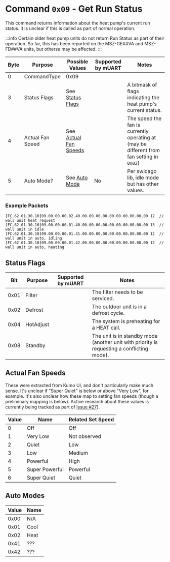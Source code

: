 # Command `0x09` - Get Run Status


This command returns information about the heat pump's current run status. It is unclear if this is called as part of 
normal operation.

:::info
Certain older heat pump units do not return Run Status as part of their operation. So far, this has been reported on
the MSZ-GE##VA and MSZ-FD##VA units, but otherse may be affected.
:::

| Byte | Purpose          | Possible Values                             | Supported by mUART | Notes                                                                                     |
|------|------------------|---------------------------------------------|--------------------|-------------------------------------------------------------------------------------------|
| 0    | CommandType      | 0x09                                        |                    |
| 3    | Status Flags     | See [Status Flags](#status-flags)           |                    | A bitmask of flags indicating the heat pump's current status.                             |
| 4    | Actual Fan Speed | See [Actual Fan Speeds](#actual-fan-speeds) |                    | The speed the fan is currently operating at (may be different from fan setting in `0x02`) |
| 5    | Auto Mode?       | See [Auto Mode](#auto-modes)                | No                 | Per swicago lib, idle mode but has other values.                                          |

### Example Packets

```
[FC.62.01.30.10]09.00.00.00.02.40.00.00.00.00.00.00.00.00.00.00 12  // wall unit heat request
[FC.62.01.30.10]09.00.00.00.01.40.00.00.00.00.00.00.00.00.00.00 13  // wall unit in idle
[FC.62.01.30.10]09.00.00.00.01.41.00.00.00.00.00.00.00.00.00.00 12  // wall unit in auto, idling
[FC.62.01.30.10]09.00.00.00.01.42.00.00.00.00.00.00.00.00.00.00 12  // wall unit in auto, heating
```

## Status Flags

| Bit  | Purpose   | Supported by mUART | Notes                                                                                      |
|------|-----------|--------------------|--------------------------------------------------------------------------------------------|
| 0x01 | Filter    |                    | The filter needs to be serviced.                                                           |
| 0x02 | Defrost   |                    | The outdoor unit is in a defrost cycle.                                                    |
| 0x04 | HotAdjust |                    | The system is preheating for a HEAT call.                                                  |
| 0x08 | Standby   |                    | The unit is in standby mode (another unit with priority is requesting a conflicting mode). |

## Actual Fan Speeds

These were extracted from Kumo UI, and don't particularly make much sense. It's unclear if "Super Quiet" is below or 
above "Very Low", for example. It's also unclear how these map to setting fan speeds (though a preliminary mapping is 
below). Active research about these values is currently being tracked as part of 
[Issue #27](https://github.com/Sammy1Am/mitsubishi-uart/issues/27)).

| Value | Name           | Related Set Speed |
|-------|----------------|-------------------|
| 0     | Off            | Off               |
| 1     | Very Low       | Not observed      |
| 2     | Quiet          | Low               |
| 3     | Low            | Medium            |
| 4     | Powerful       | High              |
| 5     | Super Powerful | Powerful          |
| 6     | Super Quiet    | Quiet             |

## Auto Modes

| Value | Name |
|-------|------|
| 0x00  | N/A  |
| 0x01  | Cool |
| 0x02  | Heat |
| 0x41  | ???  |
| 0x42  | ???  |
